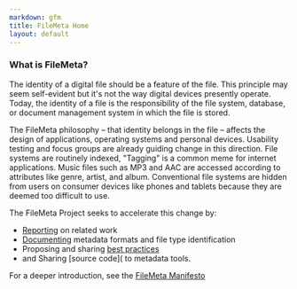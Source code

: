 ```yaml
---
markdown: gfm
title: FileMeta Home
layout: default
---
```

### What is FileMeta?

The identity of a digital file should be a feature of the file. This principle may seem self-evident but it's not the way digital devices presently operate. Today, the identity of a file is the responsibility of the file system, database, or document management system in which the file is stored. 

The FileMeta philosophy – that identity belongs in the file – affects the design of applications, operating systems and personal devices. Usability testing and focus groups are already guiding change in this direction. File systems are routinely indexed, "Tagging" is a common meme for internet applications. Music files such as MP3 and AAC are accessed according to attributes like genre, artist, and album. Conventional file systems are hidden from users on consumer devices like phones and tablets because they are deemed too difficult to use.

The FileMeta Project seeks to accelerate this change by:

* [Reporting](/Research.html) on related work
* [Documenting](/Metadata.html) metadata formats and file type identification
* Proposing and sharing [best practices](/BestPractices.html)
* and Sharing [source code]( to metadata tools. 

For a deeper introduction, see the [FileMeta Manifesto](/Manifesto.html)
